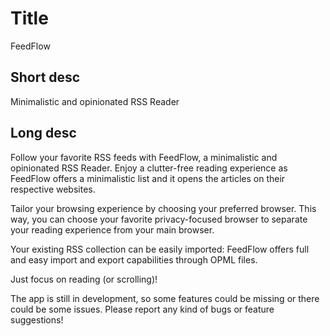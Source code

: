 # Title

FeedFlow

## Short desc

Minimalistic and opinionated RSS Reader

## Long desc

Follow your favorite RSS feeds with FeedFlow, a minimalistic and opinionated RSS Reader. Enjoy a clutter-free reading experience as FeedFlow offers a minimalistic list and it opens the articles on their respective websites.

Tailor your browsing experience by choosing your preferred browser. This way, you can choose your favorite privacy-focused browser to separate your reading experience from your main browser.

Your existing RSS collection can be easily imported: FeedFlow offers full and easy import and export capabilities through OPML files.

Just focus on reading (or scrolling)!

The app is still in development, so some features could be missing or there could be some issues. Please report any kind of bugs or feature suggestions!